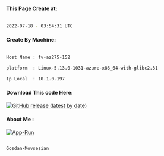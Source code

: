 
   
#### This Page Create at:

```bash

2022-07-18 - 03:54:31 UTC

```

#### Create By Machine:

```bash

Host Name : fv-az275-152

platform  : Linux-5.13.0-1031-azure-x86_64-with-glibc2.31

Ip Local  : 10.1.0.197

```
#### Download This code Here:

[![GitHub release (latest by date)](https://img.shields.io/github/v/release/Gosdan-Movsesian/Gosdan?style=for-the-badge&label=Download)](https://github.com/Gosdan-Movsesian/Gosdan/releases) 

</p> 

#### About Me :

[![App-Run](https://github.com/Gosdan-Movsesian/Gosdan/actions/workflows/App-Run.yml/badge.svg)](https://github.com/Gosdan-Movsesian/Gosdan/actions/workflows/App-Run.yml)

```bash

Gosdan-Movsesian

```

